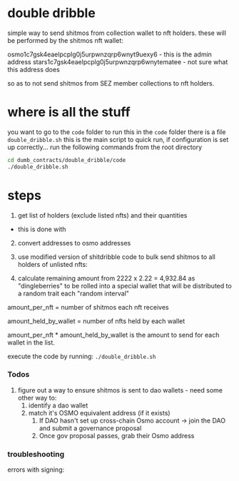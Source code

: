 # double dribble
simple way to send shitmos from collection wallet to nft holders. these will be performed by the shitmos nft wallet:

osmo1c7gsk4eaelpcplg0j5urpwnzqrp6wnyt9uexy6 - this is the admin address
stars1c7gsk4eaelpcplg0j5urpwnzqrp6wnytematee - not sure what this address does

so as to not send shitmos from SEZ member collections to nft holders.

# where is all the stuff

you want to go to the `code` folder to run this
in the `code` folder there is a file `double_dribble.sh` this is the main script
to quick run, if configuration is set up correctly... run the following commands
from the root directory

```bash
cd dumb_contracts/double_dribble/code
./double_dribble.sh
```



# steps

1. get list of holders (exclude listed nfts) and their quantities
- this is done with 

2. convert addresses to osmo addresses

3. use modified version of shitdribble code to bulk send shitmos to all holders of unlisted nfts:

4. calculate remaining amount from 2222 x 2.22 = 4,932.84 as "dingleberries" to be rolled into a special wallet that will be distributed to a random trait each "random interval"

amount_per_nft = number of shitmos each nft receives

amount_held_by_wallet = number of nfts held by each wallet

amount_per_nft * amount_held_by_wallet is the amount to send for each wallet in the list.

execute the code by running:
`./double_dribble.sh`

### Todos

1. figure out a way to ensure shitmos is sent to dao wallets - need some other way to:
    1. identify a dao wallet
    2. match it's OSMO equivalent address (if it exists)
        1. If DAO hasn't set up cross-chain Osmo account -> join the DAO and submit a governance proposal
        2. Once gov proposal passes, grab their Osmo address

### troubleshooting
errors with signing:
